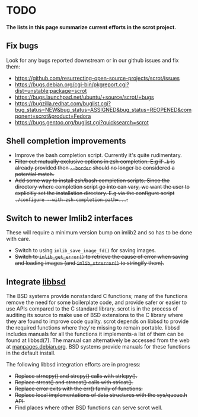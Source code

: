 # TODO

#### The lists in this page summarize current efforts in the scrot project.

## Fix bugs

Look for any bugs reported downstream or in our github issues and fix them:
- <https://github.com/resurrecting-open-source-projects/scrot/issues>
- <https://bugs.debian.org/cgi-bin/pkgreport.cgi?dist=unstable;package=scrot>
- <https://bugs.launchpad.net/ubuntu/+source/scrot/+bugs>
- <https://bugzilla.redhat.com/buglist.cgi?bug_status=NEW&bug_status=ASSIGNED&bug_status=REOPENED&component=scrot&product=Fedora>
- <https://bugs.gentoo.org/buglist.cgi?quicksearch=scrot>

## Shell completion improvements

- Improve the bash completion script. Currently it's quite rudimentary.
- ~~Filter out mutually exclusive options in zsh completion. E.g if `-b` is
  already provided then `--border` should no longer be considered a potential
  match.~~
- ~~Add some way to install zsh/bash completion scripts. Since the directory where
  completion script go into can vary, we want the user to explicitly set the
  installation directory. E.g via the configure script
  `./configure --with-zsh-completion-path=...`.~~

## Switch to newer Imlib2 interfaces

These will require a minimum version bump on imlib2 and so has to be done with
care.

- Switch to using `imlib_save_image_fd()` for saving images.
- ~~Switch to `imlib_get_error()` to retrieve the cause of error when saving and
  loading images (and `imlib_strerror()` to stringify them).~~

## Integrate [libbsd](https://libbsd.freedesktop.org/wiki/)

The BSD systems provide nonstandard C functions; many of the functions remove
the need for some boilerplate code, and provide safer or easier to use APIs
compared to the C standard library.
scrot is in the process of auditing its source to make use of BSD extensions
to the C library where they are found to improve code quality. scrot depends on
libbsd to provide the required functions where they're missing to remain
portable. libbsd includes manuals for all the functions it implements-a list of
them can be found at libbsd(7). The manual can alternatively be accessed from
the web at [manpages.debian.org](https://manpages.debian.org/unstable/libbsd-dev/libbsd.7.en.html).
BSD systems provide manuals for these functions in the default install.

The following libbsd integration efforts are in progress:
- ~~Replace strncpy() and strcpy() calls with strlcpy().~~
- ~~Replace strcat() and strncat() calls with strlcat().~~
- ~~Replace error exits with the err() family of functions.~~
- ~~Replace local implementations of data structures with the sys/queue.h API.~~
- Find places where other BSD functions can serve scrot well.
